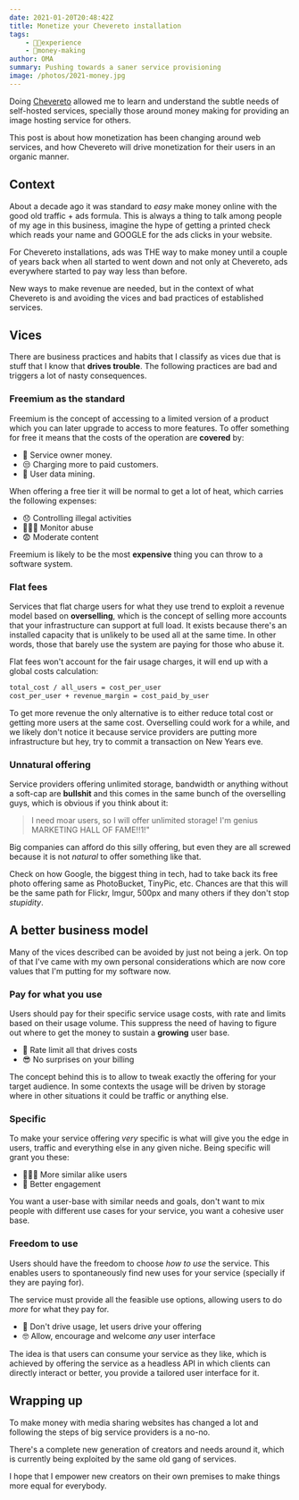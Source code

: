 ```yaml
---
date: 2021-01-20T20:48:42Z
title: Monetize your Chevereto installation
tags:
    - 👴🏾experience
    - 🤑money-making
author: OMA
summary: Pushing towards a saner service provisioning
image: /photos/2021-money.jpg
---
```


Doing [Chevereto](https://chevereto.com/) allowed me to learn and understand the subtle needs of self-hosted services, specially those around money making for providing an image hosting service for others.

This post is about how monetization has been changing around web services, and how Chevereto will drive monetization for their users in an organic manner.

## Context

About a decade ago it was standard to _easy_ make money online with the good old traffic + ads formula. This is always a thing to talk among people of my age in this business, imagine the hype of getting a printed check which reads your name and GOOGLE for the ads clicks in your website.

For Chevereto installations, ads was THE way to make money until a couple of years back when all started to went down and not only at Chevereto, ads everywhere started to pay way less than before.

New ways to make revenue are needed, but in the context of what Chevereto is and avoiding the vices and bad practices of established services.

## Vices

There are business practices and habits that I classify as vices due that is stuff that I know that **drives trouble**. The following practices are bad and triggers a lot of nasty consequences.

### Freemium as the standard

Freemium is the concept of accessing to a limited version of a product which you can later upgrade to access to more features. To offer something for free it means that the costs of the operation are **covered** by:

- 🎩 Service owner money.
- 😒 Charging more to paid customers.
- 🤬 User data mining.

When offering a free tier it will be normal to get a lot of heat, which carries the following expenses:

- 😞 Controlling illegal activities
- 👨🏾‍💻 Monitor abuse
- 😨 Moderate content

Freemium is likely to be the most **expensive** thing you can throw to a software system.

### Flat fees

Services that flat charge users for what they use trend to exploit a revenue model based on **overselling**, which is the concept of selling more accounts that your infrastructure can support at full load. It exists because there's an installed capacity that is unlikely to be used all at the same time. In other words, those that barely use the system are paying for those who abuse it.

Flat fees won't account for the fair usage charges, it will end up with a global costs calculation:

```sh
total_cost / all_users = cost_per_user
cost_per_user + revenue_margin = cost_paid_by_user
```

To get more revenue the only alternative is to either reduce total cost or getting more users at the same cost. Overselling could work for a while, and we likely don't notice it because service providers are putting more infrastructure but hey, try to commit a transaction on New Years eve.

### Unnatural offering

Service providers offering unlimited storage, bandwidth or anything without a soft-cap are **bullshit** and this comes in the same bunch of the overselling guys, which is obvious if you think about it:

> I need moar users, so I will offer unlimited storage! I'm genius MARKETING HALL OF FAME!!1!"

Big companies can afford do this silly offering, but even they are all screwed because it is not _natural_ to offer something like that.

Check on how Google, the biggest thing in tech, had to take back its free photo offering same as PhotoBucket, TinyPic, etc. Chances are that this will be the same path for Flickr, Imgur, 500px and many others if they don't stop _stupidity_.

## A better business model

Many of the vices described can be avoided by just not being a jerk. On top of that I've came with my own personal considerations which are now core values that I'm putting for my software now.

### Pay for what you use

Users should pay for their specific service usage costs, with rate and limits based on their usage volume. This suppress the need of having to figure out where to get the money to sustain a **growing** user base.

- 🤑 Rate limit all that drives costs
- 😎 No surprises on your billing

The concept behind this is to allow to tweak exactly the offering for your target audience. In some contexts the usage will be driven by storage where in other situations it could be traffic or anything else.

### Specific

To make your service offering _very_ specific is what will give you the edge in users, traffic and everything else in any given niche. Being specific will grant you these:

- 👩🏾‍🎤 More similar alike users
- 🤗 Better engagement

You want a user-base with similar needs and goals, don't want to mix people with different use cases for your service, you want a cohesive user base.

### Freedom to use

Users should have the freedom to choose _how to use_ the service. This enables users to spontaneously find new uses for your service (specially if they are paying for).

The service must provide all the feasible use options, allowing users to do _more_ for what they pay for.

- 🤯 Don't drive usage, let users drive your offering
- 🤓 Allow, encourage and welcome _any_ user interface

The idea is that users can consume your service as they like, which is achieved by offering the service as a headless API in which clients can directly interact or better, you provide a tailored user interface for it.

## Wrapping up

To make money with media sharing websites has changed a lot and following the steps of big service providers is a no-no.

There's a complete new generation of creators and needs around it, which is currently being exploited by the same old gang of services.

I hope that I empower new creators on their own premises to make things more equal for everybody.
